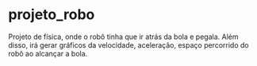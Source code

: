 # projeto_robo
Projeto de física, onde o robô tinha que ir atrás da bola e pegala.
Além disso, irá gerar gráficos da velocidade, aceleração, espaço percorrido do robô ao alcançar a bola.
